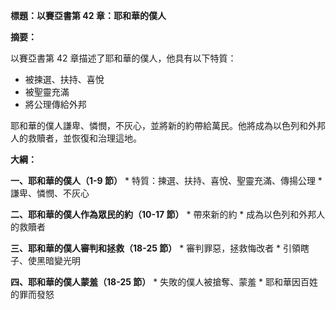 **標題：以賽亞書第 42 章：耶和華的僕人**

**摘要：**

以賽亞書第 42 章描述了耶和華的僕人，他具有以下特質：

* 被揀選、扶持、喜悅
* 被聖靈充滿
* 將公理傳給外邦

耶和華的僕人謙卑、憐憫，不灰心，並將新的約帶給萬民。他將成為以色列和外邦人的救贖者，並恢復和治理這地。

**大綱：**

**一、耶和華的僕人（1-9 節）**
    * 特質：揀選、扶持、喜悅、聖靈充滿、傳揚公理
    * 謙卑、憐憫、不灰心

**二、耶和華的僕人作為眾民的約（10-17 節）**
    * 帶來新的約
    * 成為以色列和外邦人的救贖者

**三、耶和華的僕人審判和拯救（18-25 節）**
    * 審判罪惡，拯救悔改者
    * 引領瞎子、使黑暗變光明

**四、耶和華的僕人蒙羞（18-25 節）**
    * 失敗的僕人被搶奪、蒙羞
    * 耶和華因百姓的罪而發怒